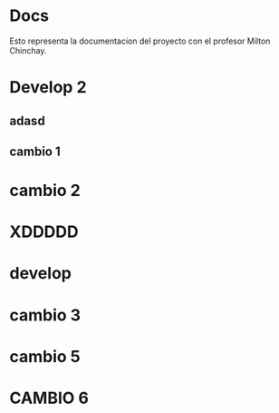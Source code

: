 # Docs
Esto representa la documentacion del proyecto con el profesor Milton Chinchay.
# Develop 2
## adasd
## cambio 1
# cambio 2
# XDDDDD
# develop
# cambio 3
# cambio 5
# CAMBIO 6
